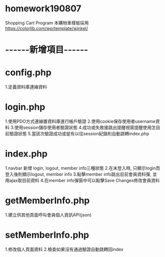 # homework190807
Shopping Cart Program
本購物車樣板採用 https://colorlib.com/wp/template/winkel/

# ------新增項目------
# config.php
1.定義資料庫連線資料

# login.php 
1.使用PDO方式連線置資料庫進行帳戶驗證
2.使用cookie保存使用者username資料
3.使用session儲存使用者驗證狀態
4.成功或失敗接跳出提醒視窗提醒使用怎目前驗證狀態
5.當該次驗證成功或是有以往session紀錄則自動跳轉index.php

# index.php
1.navbar 新增 login, logout, member info三種狀態
2.在未登入時, 只顯示login而登入後則顯示logout, member info
3.點擊member info跳出目前會員資料彈, 並用ajax取目前資料
4.在member info彈窗中可以點擊Save Changes修改會員資料

# getMemberInfo.php
1.建立供其他頁面呼叫會員個人資訊API(json)

# setMemberInfo.php
1.修改個人頁面資料
2.檢查如果沒有通過驗證自動跳轉回index
